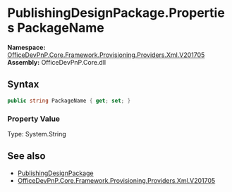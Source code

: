# PublishingDesignPackage.Properties PackageName
  

**Namespace:** [OfficeDevPnP.Core.Framework.Provisioning.Providers.Xml.V201705](OfficeDevPnP.Core.Framework.Provisioning.Providers.Xml.V201705.md)  
**Assembly:** OfficeDevPnP.Core.dll  
## Syntax
```C#
public string PackageName { get; set; }
```

### Property Value
Type: System.String  

## See also
- [PublishingDesignPackage](OfficeDevPnP.Core.Framework.Provisioning.Providers.Xml.V201705.PublishingDesignPackage.md) 
- [OfficeDevPnP.Core.Framework.Provisioning.Providers.Xml.V201705](OfficeDevPnP.Core.Framework.Provisioning.Providers.Xml.V201705.md) 
